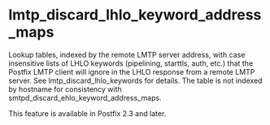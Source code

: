 # lmtp_discard_lhlo_keyword_address_maps 

 Lookup tables, indexed by the remote LMTP server address, with
case insensitive lists of LHLO keywords (pipelining, starttls,
auth, etc.) that the Postfix LMTP client will ignore in the LHLO
response
from a remote LMTP server. See lmtp_discard_lhlo_keywords for
details. The table is not indexed by hostname for consistency with
smtpd_discard_ehlo_keyword_address_maps. 

 This feature is available in Postfix 2.3 and later. 


